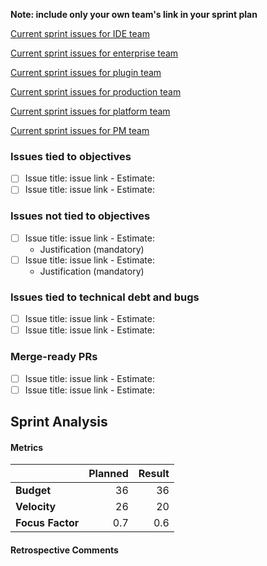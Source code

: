 **Note: include only your own team's link in your sprint plan**

[Current sprint issues for IDE team](https://github.com/eclipse/che/issues?utf8=%E2%9C%93&q=is%3Aopen%20label%3Asprint%2Fcurrent-sprint%20label%3Ateam%2Fide)

[Current sprint issues for enterprise team](https://github.com/eclipse/che/issues?utf8=%E2%9C%93&q=is%3Aopen%20label%3Asprint%2Fcurrent-sprint%20label%3Ateam%2Fenterprise)

[Current sprint issues for plugin team](https://github.com/eclipse/che/issues?utf8=%E2%9C%93&q=is%3Aopen%20label%3Asprint%2Fcurrent-sprint%20label%3Ateam%2Fplugin)

[Current sprint issues for production team](https://github.com/eclipse/che/issues?utf8=%E2%9C%93&q=is%3Aopen%20label%3Asprint%2Fcurrent-sprint%20label%3Ateam%2Fproduction)

[Current sprint issues for platform team](https://github.com/eclipse/che/issues?utf8=%E2%9C%93&q=is%3Aopen%20label%3Asprint%2Fcurrent-sprint%20label%3Ateam%2Fplatform)

[Current sprint issues for PM team](https://github.com/eclipse/che/issues?utf8=%E2%9C%93&q=is%3Aopen%20label%3Asprint%2Fcurrent-sprint%20label%3Ateam%2Fpm)


### Issues tied to objectives
- [ ] Issue title: issue link - Estimate: 
- [ ] Issue title: issue link - Estimate: 

### Issues not tied to objectives
- [ ] Issue title: issue link - Estimate: 
  - Justification (mandatory)
- [ ] Issue title: issue link - Estimate: 
  - Justification (mandatory)

### Issues tied to technical debt and bugs
- [ ] Issue title: issue link - Estimate: 
- [ ] Issue title: issue link - Estimate: 

### Merge-ready PRs
- [ ] Issue title: issue link - Estimate: 
- [ ] Issue title: issue link - Estimate: 

## Sprint Analysis
#### Metrics
| | Planned | Result
|---|---:|---:|
| **Budget** | 36 | 36
| **Velocity** | 26 | 20
| **Focus Factor** | 0.7 | 0.6

#### Retrospective Comments
